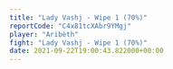 ```yaml
---
title: "Lady Vashj - Wipe 1 (70%)"
reportCode: "C4x81tcXAbr9YMgj"
player: "Aribèth"
fight: "Lady Vashj - Wipe 1 (70%)"
date: 2021-09-22T19:00:43.822000+00:00
---
```

